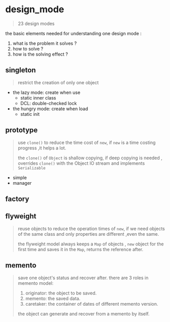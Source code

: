 # design_mode
> 23 design modes
>
the basic elements needed for understanding one design mode :
1. what is the problem it solves ?
2. how to solve ?
3. how is the solving effect ?
## singleton
> restrict the creation of only one object
  - the lazy mode: create when use
    - static inner class
    - DCL: double-checked lock
  - the hungry mode: create when load
    - static init

## prototype
> use `clone()` to reduce the time cost of `new`,
> if `new` is a time costing progress ,it helps a lot.
>
> the `clone()` of `Object` is shallow copying,
> if deep copying is needed , overrides `clone()` with 
> the Object IO stream and implements `Serializable` 
 - simple 
 - manager
 
## factory
## flyweight
> reuse objects to reduce the operation times of `new`, 
> if we need objects of the same class and only properties are 
> different ,even the same.  
> 
> the flyweight model always keeps a `Map` of objects ,
>`new` object for the first time and saves it in the `Map`, 
> returns the reference after.  

## memento
> save one object's status and recover after.
> there are 3 roles in memento model:
> 1. originator: the object to be saved.
> 2. memento: the saved data.
> 3. caretaker: the container of dates of different memento version.
> 
> the object can generate and recover from a memento by itself. 